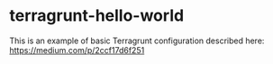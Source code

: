# terragrunt-hello-world

This is an example of basic Terragrunt configuration described here:
https://medium.com/p/2ccf17d6f251
